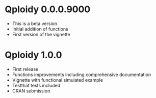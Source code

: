 # Qploidy 0.0.0.9000

* This is a beta version
* Initial addition of functions
* First version of the vignette


# Qploidy 1.0.0

* First release
* Functions improvements including comprehensive documentation
* Vignette with functional simulated example
* Testthat tests included
* CRAN submission
